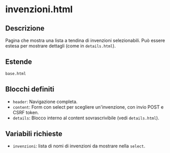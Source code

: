 # invenzioni.html

## Descrizione
Pagina che mostra una lista a tendina di invenzioni selezionabili. Può essere estesa per mostrare dettagli (come in `details.html`).

## Estende
`base.html`

## Blocchi definiti
- `header`: Navigazione completa.
- `content`: Form con select per scegliere un'invenzione, con invio POST e CSRF token.
- `details`: Blocco interno al content sovrascrivibile (vedi `details.html`).

## Variabili richieste
- `invenzioni`: lista di nomi di invenzioni da mostrare nella `select`.
